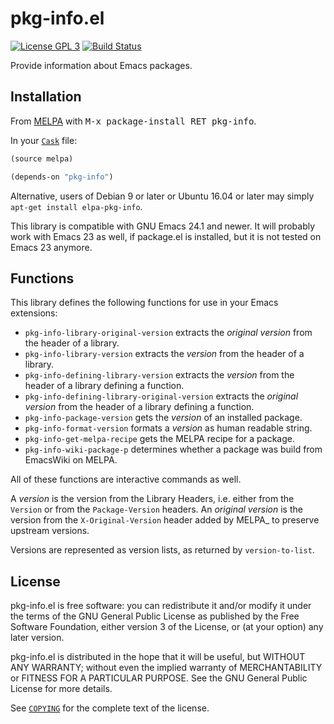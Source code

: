 pkg-info.el
===========

[![License GPL 3][badge-license]][copying]
[![Build Status][badge-travis]][travis]

Provide information about Emacs packages.

Installation
------------

From [MELPA][] with <kbd>M-x package-install RET pkg-info</kbd>.

In your [`Cask`][cask] file:

```cl
(source melpa)

(depends-on "pkg-info")
```

Alternative, users of Debian 9 or later or Ubuntu 16.04 or later may
simply `apt-get install elpa-pkg-info`.

This library is compatible with GNU Emacs 24.1 and newer.  It will probably work
with Emacs 23 as well, if package.el is installed, but it is not tested on Emacs
23 anymore.

Functions
---------

This library defines the following functions for use in your Emacs extensions:

- `pkg-info-library-original-version` extracts the *original version* from the
  header of a library.
- `pkg-info-library-version` extracts the *version* from the header of a library.
- `pkg-info-defining-library-version` extracts the *version* from the header of
  a library defining a function.
- `pkg-info-defining-library-original-version` extracts the *original version*
  from the header of a library defining a function.
- `pkg-info-package-version` gets the *version* of an installed package.
- `pkg-info-format-version` formats a *version* as human readable string.
- `pkg-info-get-melpa-recipe` gets the MELPA recipe for a package.
- `pkg-info-wiki-package-p` determines whether a package was build from
  EmacsWiki on MELPA.

All of these functions are interactive commands as well.

A *version* is the version from the Library Headers, i.e. either from the
`Version` or from the `Package-Version` headers.  An *original version* is the
version from the `X-Original-Version` header added by MELPA_ to preserve
upstream versions.

Versions are represented as version lists, as returned by `version-to-list`.

License
-------

pkg-info.el is free software: you can redistribute it and/or modify it under the
terms of the GNU General Public License as published by the Free Software
Foundation, either version 3 of the License, or (at your option) any later
version.

pkg-info.el is distributed in the hope that it will be useful, but WITHOUT ANY
WARRANTY; without even the implied warranty of MERCHANTABILITY or FITNESS FOR A
PARTICULAR PURPOSE.  See the GNU General Public License for more details.

See [`COPYING`][copying] for the complete text of the license.

[badge-license]: https://img.shields.io/badge/license-GPL_3-green.svg?dummy
[COPYING]: https://github.com/lunaryorn/pkg-info.el/blob/master/COPYING
[badge-travis]: https://travis-ci.org/lunaryorn/pkg-info.el.svg?branch=master
[travis]: https://travis-ci.org/lunaryorn/pkg-info.el
[cask]: http://cask.github.io/
[MELPA]: http://melpa.org
